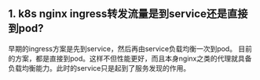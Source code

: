 ## 1. k8s nginx ingress转发流量是到service还是直接到pod?
早期的ingress方案是先到service，然后再由service负载均衡一次到pod。
目前的方案，都是直接到pod。这样不但性能更好，而且本身nginx之类的代理就具备负载均衡能力。此时的service只是起到了服务发现的作用。
